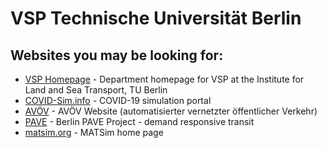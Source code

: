 # VSP Technische Universität Berlin

## Websites you may be looking for:

- [VSP Homepage](https://www.vsp.tu-berlin.de) - Department homepage for VSP at the Institute for
  Land and Sea Transport, TU Berlin
- [COVID-Sim.info](https://covid-sim.info) - COVID-19 simulation portal
- [AVÖV](https://avoev-vsp.github.io) - AVÖV Website (automatisierter vernetzter öffentlicher
  Verkehr)
- [PAVE](https://matsim-vsp.github.io/pave) - Berlin PAVE Project - demand responsive transit
- [matsim.org](https://matsim.org) - MATSim home page

